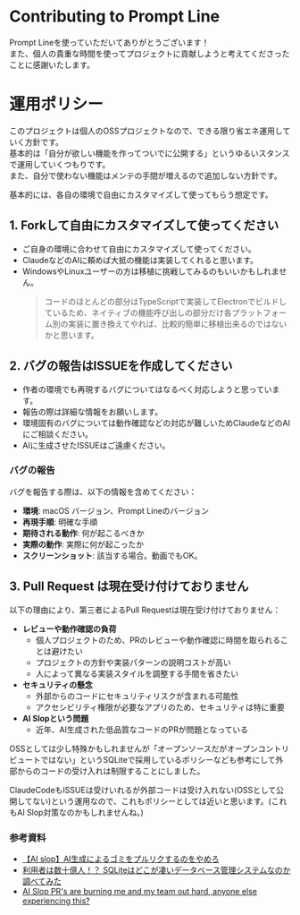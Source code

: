 # Contributing to Prompt Line
Prompt Lineを使っていただいてありがとうございます！<br>
また、個人の貴重な時間を使ってプロジェクトに貢献しようと考えてくださったことに感謝いたします。

# 運用ポリシー
このプロジェクトは個人のOSSプロジェクトなので、できる限り省エネ運用していく方針です。<br>
基本的は「自分が欲しい機能を作ってついでに公開する」というゆるいスタンスで運用していくつもりです。<br>
また、自分で使わない機能はメンテの手間が増えるので追加しない方針です。

基本的には、各自の環境で自由にカスタマイズして使ってもらう想定です。

## 1. Forkして自由にカスタマイズして使ってください
* ご自身の環境に合わせて自由にカスタマイズして使ってください。
* ClaudeなどのAIに頼めば大抵の機能は実装してくれると思います。
* WindowsやLinuxユーザーの方は移植に挑戦してみるのもいいかもしれません。 
  > コードのほとんどの部分はTypeScriptで実装してElectronでビルドしているため、ネイティブの機能呼び出しの部分だけ各プラットフォーム別の実装に置き換えてやれば、比較的簡単に移植出来るのではないかと思います。 

## 2. バグの報告はISSUEを作成してください
* 作者の環境でも再現するバグについてはなるべく対応しようと思っています。
* 報告の際は詳細な情報をお願いします。
* 環境固有のバグについては動作確認などの対応が難しいためClaudeなどのAIにご相談ください。
* AIに生成させたISSUEはご遠慮ください。

### バグの報告

バグを報告する際は、以下の情報を含めてください：
* **環境**: macOS バージョン、Prompt Lineのバージョン
* **再現手順**: 明確な手順
* **期待される動作**: 何が起こるべきか
* **実際の動作**: 実際に何が起こったか
* **スクリーンショット**: 該当する場合。動画でもOK。

## 3. Pull Request は現在受け付けておりません
以下の理由により、第三者によるPull Requestは現在受け付けておりません：
* **レビューや動作確認の負荷**
  * 個人プロジェクトのため、PRのレビューや動作確認に時間を取られることは避けたい
  * プロジェクトの方針や実装パターンの説明コストが高い
  * 人によって異なる実装スタイルを調整する手間を省きたい
* **セキュリティの懸念**
  * 外部からのコードにセキュリティリスクが含まれる可能性
  * アクセシビリティ権限が必要なアプリのため、セキュリティは特に重要
* **AI Slopという問題**
  * 近年、AI生成された低品質なコードのPRが問題となっている

OSSとしては少し特殊かもしれませんが「オープンソースだがオープンコントリビュートではない」というSQLiteで採用しているポリシーなども参考にして外部からのコードの受け入れは制限することにしました。

ClaudeCodeもISSUEは受けいれるが外部コードは受け入れない(OSSとして公開してない)という運用なので、これもポリシーとしては近いと思います。(これもAI Slop対策なのかもしれませんね。)

### 参考資料
* [【AI slop】AI生成によるゴミをプルリクするのをやめろ](https://qiita.com/rana_kualu/items/6b1f09786038e894970e)
* [利用者は数十億人！？ SQLiteはどこが凄いデータベース管理システムなのか調べてみた](https://qiita.com/ko1nksm/items/87d27a287e1b6005d11c#%E3%82%AA%E3%83%BC%E3%83%97%E3%83%B3%E3%82%BD%E3%83%BC%E3%82%B9%E3%81%A7%E3%82%82%E5%8D%B1%E9%99%BA%E3%81%AA%E3%82%B3%E3%83%BC%E3%83%89%E3%81%AE%E6%B7%B7%E5%85%A5%E3%81%AF%E3%81%AA%E3%81%84)
* [AI Slop PR's are burning me and my team out hard, anyone else experiencing this?](https://www.reddit.com/r/ExperiencedDevs/comments/1kr8clp/ai_slop_prs_are_burning_me_and_my_team_out_hard/)
